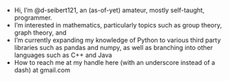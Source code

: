 - Hi, I’m @d-seibert121, an (as-of-yet) amateur, mostly self-taught, programmer. 
- I’m interested in mathematics, particularly topics such as group theory, graph theory, and 
- I’m currently expanding my knowledge of Python to various third party libraries such as pandas and numpy, as well as branching into other languages such as C++ and Java
- How to reach me at my handle here (with an underscore instead of a dash) at gmail.com
